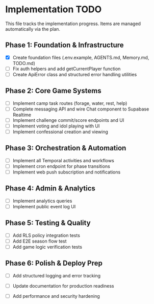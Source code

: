 # Implementation TODO

This file tracks the implementation progress. Items are managed automatically via the plan.

## Phase 1: Foundation & Infrastructure

- [x] Create foundation files (.env.example, AGENTS.md, Memory.md, TODO.md)
- [ ] Fix auth helpers and add getCurrentPlayer function
- [ ] Create ApiError class and structured error handling utilities

## Phase 2: Core Game Systems

- [ ] Implement camp task routes (forage, water, rest, help)
- [ ] Complete messaging API and wire Chat component to Supabase Realtime
- [ ] Implement challenge commit/score endpoints and UI
- [ ] Implement voting and idol playing with UI
- [ ] Implement confessional creation and viewing

## Phase 3: Orchestration & Automation

- [ ] Implement all Temporal activities and workflows
- [ ] Implement cron endpoint for phase transitions
- [ ] Implement web push subscription and notifications

## Phase 4: Admin & Analytics

- [ ] Implement analytics queries
- [ ] Implement public event log UI

## Phase 5: Testing & Quality

- [ ] Add RLS policy integration tests
- [ ] Add E2E season flow test
- [ ] Add game logic verification tests

## Phase 6: Polish & Deploy Prep

- [ ] Add structured logging and error tracking
- [ ] Update documentation for production readiness
- [ ] Add performance and security hardening


